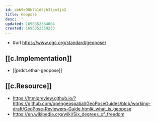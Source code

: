```yaml
---
id: abb9e98k7o1d5jh3lpn3jb2
title: Geopose
desc: ''
updated: 1696352364004
created: 1696352359233
---
```


- #url https://www.ogc.org/standard/geopose/

## [[c.Implementation]]

- [[prdct.ethar-geopose]]

## [[c.Resource]]

- https://htmlpreview.github.io/?https://github.com/opengeospatial/GeoPoseGuides/blob/working-draft/GeoPose-Reviewers-Guide.html#_what_is_geopose
- https://en.wikipedia.org/wiki/Six_degrees_of_freedom